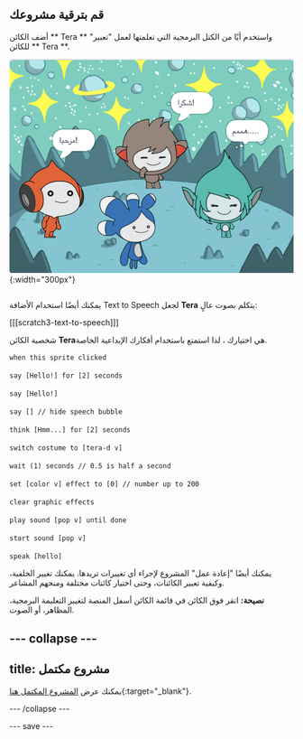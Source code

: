## قم بترقية مشروعك

<div style="display: flex; flex-wrap: wrap">
<div style="flex-basis: 200px; flex-grow: 1; margin-right: 15px;">
أضف الكائن ** Tera ** واستخدم أيًا من الكتل البرمجية التي تعلمتها لعمل "تعبير" للكائن ** Tera **.
</div>
<div>

![الكائن Tera على المنصة.](images/tera-step.png){:width="300px"}

</div>
</div>

يمكنك أيضًا استخدام الأضافة Text to Speech لجعل **Tera** يتكلم بصوت عالٍ:

[[[scratch3-text-to-speech]]]

شخصية الكائن **Tera**هي اختيارك ، لذا استمتع باستخدام أفكارك الإبداعية الخاصة.

```blocks3
when this sprite clicked

say [Hello!] for [2] seconds

say [Hello!]

say [] // hide speech bubble

think [Hmm...] for [2] seconds

switch costume to [tera-d v]

wait (1) seconds // 0.5 is half a second

set [color v] effect to [0] // number up to 200

clear graphic effects

play sound [pop v] until done

start sound [pop v]

speak [hello]
```

يمكنك أيضًا "إعادة عمل" المشروع لإجراء أي تغييرات تريدها. يمكنك تغيير الخلفية، وكيفية تعبير الكائنات، وحتى اختيار كائنات مختلفة ومنحهم المشاعر.

**نصيحة:** انقر فوق الكائن في قائمة الكائن أسفل المنصة لتغيير التعليمة البرمجية، المظاهر، أو الصوت.

--- collapse ---
---
title: مشروع مكتمل
---

يمكنك عرض [المشروع المكتمل هنا](https://scratch.mit.edu/projects/599512566/){:target="_blank"}.

--- /collapse ---

--- save ---
